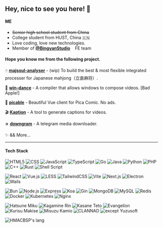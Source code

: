 ## Hey, nice to see you here! 👋


<!-- ![HMACBSP's stats](https://github-readme-stats.vercel.app/api?username=&show_icons=true&theme=vue&hide_title=true) -->

#### ME

* ~~Senior high school student from China~~
* College student from HUST, China 🇨🇳
* Love coding, love new technologies.
* Member of **[@BingyanStudio<img src="https://avatars.githubusercontent.com/u/8073014?s=96&v=4" width="12px" >](https://github.com/BingyanStudio)** FE team

#### **Hope you know me from the following project.**

🀄️ **[majsoul-analyser](https://github.com/HomeArchbishop/majsoul-analyser)** - (wip) To build the best & most flexible integrated processer for Japanese mahjong（立直麻将）.

🍎 **[win-dance](https://github.com/HomeArchbishop/win-dance)** - A compiler that allows windows to compose videos. [Bad Apple!]

🍑 **[picable](https://github.com/HomeArchbishop/picable)** - Beautiful Vue client for Pica Comic. No ads.

🎬 **[Kaption](https://github.com/HomeArchbishop/kaption)** - A tool to generate captions for videos.

✈️ **[downgram](https://github.com/HomeArchbishop/downgram)** - A telegram media downloader.

✨ && More...

---

#### **Tech Stack**

<p>
<img src="https://img.shields.io/badge/-H5-E34F26?style=flat-square" alt="HTML5" />
<img src="https://img.shields.io/badge/-CSS-1572B6?style=flat-square" alt="CSS" />
<img src="https://img.shields.io/badge/-JavaScript-F7DF1E?style=flat-square" alt="JavaScript" />
<img src="https://img.shields.io/badge/-TypeScript-3178C6?style=flat-square" alt="TypeScript" />
<img src="https://img.shields.io/badge/-Go-00ADD8?style=flat-square" alt="Go" />
<img src="https://img.shields.io/badge/-Java-007396?style=flat-square" alt="Java" />
<img src="https://img.shields.io/badge/-Python-3776AB?style=flat-square" alt="Python" />
<img src="https://img.shields.io/badge/-PHP-777BB4?style=flat-square" alt="PHP" />
<img src="https://img.shields.io/badge/-C%2B%2B-6093c8?style=flat-square" alt="C++" />
<img src="https://img.shields.io/badge/-Rust-DEA584?style=flat-square" alt="Rust" />
<img src="https://img.shields.io/badge/-Shell_Script-4EAA25?style=flat-square" alt="Shell Script" />
</p>
<p>
<img src="https://img.shields.io/badge/-React-61DAFB?style=flat-square" alt="React" />
<img src="https://img.shields.io/badge/-Vue.js-4FC08D?style=flat-square" alt="Vue.js" />
<img src="https://img.shields.io/badge/-LESS-1D365D?style=flat-square" alt="LESS" />
<img src="https://img.shields.io/badge/-TailwindCSS-38B2AC?style=flat-square" alt="TailwindCSS" />
<img src="https://img.shields.io/badge/-Vite-646CFF?style=flat-square" alt="Vite" />
<img src="https://img.shields.io/badge/-Next.js-000000?style=flat-square" alt="Next.js" />
<img src="https://img.shields.io/badge/-Electron-47848F?style=flat-square" alt="Electron" />
<img src="https://img.shields.io/badge/-Wails-DB090B?style=flat-square" alt="Wails" />
</p>
<p>
<img src="https://img.shields.io/badge/-Bun-000000?style=flat-square" alt="Bun" />
<img src="https://img.shields.io/badge/-Node.js-339933?style=flat-square" alt="Node.js" />
<img src="https://img.shields.io/badge/-Express-000000?style=flat-square" alt="Express" />
<img src="https://img.shields.io/badge/-Koa-33333D?style=flat-square" alt="Koa" />
<img src="https://img.shields.io/badge/-Gin-00ADD8?style=flat-square" alt="Gin" />
<img src="https://img.shields.io/badge/-MongoDB-47A248?style=flat-square" alt="MongoDB" />
<img src="https://img.shields.io/badge/-MySQL-4479A1?style=flat-square" alt="MySQL" />
<img src="https://img.shields.io/badge/-Redis-DC382D?style=flat-square" alt="Redis" />
<img src="https://img.shields.io/badge/-Docker-2496ED?style=flat-square" alt="Docker" />
<img src="https://img.shields.io/badge/-Kubernetes-326CE5?style=flat-square" alt="Kubernetes" />
<img src="https://img.shields.io/badge/-Nginx-009639?style=flat-square" alt="Nginx" />
</p>
<p>
<img src="https://img.shields.io/badge/-Miku-39C5BB?style=flat-square" alt="Hatsune Miku" />
<img src="https://img.shields.io/badge/-Rin%20&%20Len-FFD900?style=flat-square" alt="Kagamine Rin" />
<img src="https://img.shields.io/badge/-Teto-D94F70?style=flat-square" alt="Kasane Teto" />
<img src="https://img.shields.io/badge/-Evangelion-7FC7FF?style=flat-square" alt="Evangelion" />
<img src="https://img.shields.io/badge/-Steins;Gate-B84D57?style=flat-square" alt="Kurisu Makise" />
<img src="https://img.shields.io/badge/-Misuzu-FFE066?style=flat-square" alt="Misuzu Kamio" />
<img src="https://img.shields.io/badge/-CLANNAD-AE6B9E?style=flat-square" alt="CLANNAD" />
<img src="https://img.shields.io/badge/-Ciallo～(∠・ω<)⌒★-FFA726?style=flat-square" alt="except Yuzusoft" />
</p>

<img alt="HMACBSP's lang" src="https://github-readme-stats.vercel.app/api/top-langs/?username=homearchbishop&hide_title=true&layout=compact&theme=vue&hide=html,less,vue" />
